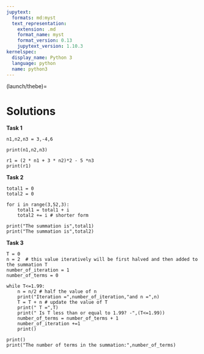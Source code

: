 ```yaml
---
jupytext:
  formats: md:myst
  text_representation:
    extension: .md
    format_name: myst
    format_version: 0.13
    jupytext_version: 1.10.3
kernelspec:
  display_name: Python 3
  language: python
  name: python3
---
```


(launch/thebe)=
# Solutions

**Task 1**

```{code-cell} ipython3
n1,n2,n3 = 3,-4,6

print(n1,n2,n3)

r1 = (2 * n1 + 3 * n2)*2 - 5 *n3
print(r1)
```

**Task 2**

```{code-cell} ipython3
total1 = 0
total2 = 0

for i in range(3,52,3):
    total1 = total1 + i
    total2 += i # shorter form

print("The summation is",total1)
print("The summation is",total2)
```

**Task 3**

```{code-cell} ipython3
T = 0
n = 2  # this value iteratively will be first halved and then added to the summation T
number_of_iteration = 1
number_of_terms = 0

while T<=1.99:
    n = n/2 # half the value of n
    print("Iteration =",number_of_iteration,"and n =",n)
    T = T + n # update the value of T
    print(" T =",T)
    print(" Is T less than or equal to 1.99? -",(T<=1.99))
    number_of_terms = number_of_terms + 1
    number_of_iteration +=1
    print()

print()
print("The number of terms in the summation:",number_of_terms)
```